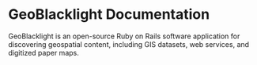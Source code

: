 # GeoBlacklight Documentation

GeoBlacklight is an open-source Ruby on Rails software application for discovering geospatial content, including GIS datasets, web services, and digitized paper maps.
